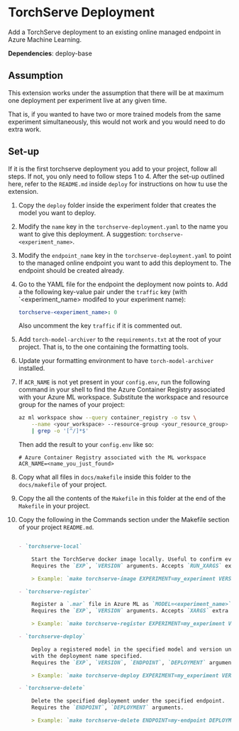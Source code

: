 # TorchServe Deployment

Add a TorchServe deployment to an existing online managed endpoint in Azure Machine Learning.

**Dependencies**: deploy-base

## Assumption

This extension works under the assumption that there will be at maximum one deployment per
experiment live at any given time.

That is, if you wanted to have two or more trained models from the same experiment simultaneously,
this would not work and you would need to do extra work.

## Set-up

If it is the first torchserve deployment you add to your project, follow all steps. If not, you only
need to follow steps 1 to 4. After the set-up outlined here, refer to the `README.md` inside
`deploy` for instructions on how tu use the extension.

1. Copy the `deploy` folder inside the experiment folder that creates the model you want to deploy.
2. Modify the `name` key in the `torchserve-deployment.yaml` to the name you want to give this
    deployment. A suggestion: `torchserve-<experiment_name>`.
3. Modify the `endpoint_name` key in the `torchserve-deployment.yaml` to point to the managed
    online endpoint you want to add this deployment to. The endpoint should be created already.
4. Go to the YAML file for the endpoint the deployment now points to. Add a the following key-value
    pair under the `traffic` key (with `<experiment_name> modifed to your experiment name):

    ```yaml
    torchserve-<experiment_name>: 0
    ```

    Also uncomment the key `traffic` if it is commented out.

5. Add `torch-model-archiver` to the `requirements.txt` at the root of your project. That is, to
    the one containing the formatting tools.
6. Update your formatting environment to have `torch-model-archiver` installed.
7. If `ACR_NAME` is not yet present in your `config.env`, run the following command in your shell
    to find the Azure Container Registry associated with your Azure ML workspace.
    Substitute the workspace and resource group for the names of your project:

    ```bash
    az ml workspace show --query container_registry -o tsv \
		--name <your_workspace> --resource-group <your_resource_group> \
		| grep -o '[^/]*$'
    ```

    Then add the result to your `config.env` like so:

    ```.env
    # Azure Container Registry associated with the ML workspace
    ACR_NAME=<name_you_just_found>
    ```
8. Copy what all files in `docs/makefile` inside this folder to the `docs/makefile` of your
    project.
9. Copy the all the contents of the `Makefile` in this folder at the end of the `Makefile` in your
    project.
10. Copy the following in the Commands section under the Makefile section of your project `README.md`.

    ```Markdown

    - `torchserve-local`

        Start the TorchServe docker image locally. Useful to confirm everything is working.
        Requires the `EXP`, `VERSION` arguments. Accepts `RUN_XARGS` extra arguments.

        > Example: `make torchserve-image EXPERIMENT=my_experiment VERSION=3`

    - `torchserve-register`

        Register a `.mar` file in Azure ML as `MODEL=<experiment_name>` and `VERSION=<passed_version>`.
        Requires the `EXP`, `VERSION` arguments. Accepts `XARGS` extra arguments.

        > Example: `make torchserve-register EXPERIMENT=my_experiment VERSION=3`

    - `torchserve-deploy`

        Deploy a registered model in the specified model and version under the specifided endpoint
        with the deployment name specified.
        Requires the `EXP`, `VERSION`, `ENDPOINT`, `DEPLOYMENT` arguments.

        > Example: `make torchserve-deploy EXPERIMENT=my_experiment VERSION=3 ENDPOINT=my-endpoint DEPLOYMENT=my-experiment-3`

    - `torchserve-delete`

        Delete the specified deployment under the specified endpoint.
        Requires the `ENDPOINT`, `DEPLOYMENT` arguments.

        > Example: `make torchserve-delete ENDPOINT=my-endpoint DEPLOYMENT=my-experiment-3`




    ```


